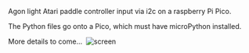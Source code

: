 Agon light Atari paddle controller input via i2c on a raspberry Pi Pico.

The Python files go onto a Pico, which must have microPython installed.

More details to come...
<img href="pico_i2c_pinouts.png">
![screen](https://github.com/richardturnnidge/i2c_paddles/pico_i2c_pinouts.png)
